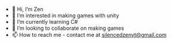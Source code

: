 - 👋 Hi, I’m Zen
- 👀 I’m interested in making games with unity
- 🌱 I’m currently learning C#
- 💞️ I’m looking to collaborate on making games
- 📫 How to reach me - contact me at silencedzenyt@gmail.com
